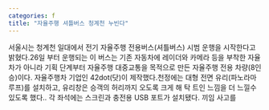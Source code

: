 ```yaml
---
categories: f
title: "자율주행 셔틀버스 청계천 누빈다"
---
```

서울시는 청계천 일대에서 전기 자율주행 전용버스(셔틀버스) 시범 운행을 시작한다고 밝혔다.26일 부터 운행되는 이 버스는 기존 자동차에 레이더와 카메라 등을 부착한 자율차가 아니라 기획 단계부터 자율주행 대중교통을 목적으로 만든 자율주행 전용 차량(8인승)이다. 자율주행차 기업인 42dot(닷)이 제작했다.천정에는 대형 전면 유리(파노라마 루프)를 설치하고, 유리창은 승객의 허리까지 오도록 크게 해 탁 트인 느낌을 더 느낄수 있도록 했다.. 각 좌석에는 스크린과 충전용 USB 포트가 설치됐다.																끼임 사고를